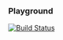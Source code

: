 ### Playground

[![Build Status](https://dev.azure.com/palopodstreleny/customer-app/_apis/build/status/pavol-podstreleny.playground-project-1?branchName=backend)](https://dev.azure.com/palopodstreleny/customer-app/_build/latest?definitionId=10&branchName=backend)
